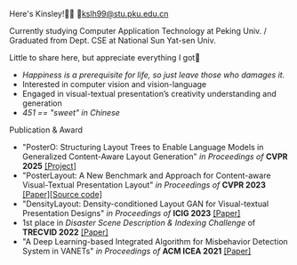 <!---About me--->

Here's Kinsley!🥰🌸 📧kslh99@stu.pku.edu.cn

Currently studying Computer Application Technology at Peking Univ. / Graduated from Dept. CSE at National Sun Yat-sen Univ.

Little to share here, but appreciate everything I got🥲

- *Happiness is a prerequisite for life, so just leave those who damages it.*
- Interested in computer vision and vision-language
- Engaged in visual-textual presentation’s creativity understanding and generation
- *451 == "sweet" in Chinese*

Publication & Award
- "PosterO: Structuring Layout Trees to Enable Language Models in Generalized Content-Aware Layout Generation" *in Proceedings of* **CVPR 2025** [[Project]](https://thekinsley.github.io/PosterO.github.io/)
- "PosterLayout: A New Benchmark and Approach for Content-aware Visual-Textual Presentation Layout" *in Proceedings of* **CVPR 2023** [[Paper]](https://openaccess.thecvf.com/content/CVPR2023/html/Hsu_PosterLayout_A_New_Benchmark_and_Approach_for_Content-Aware_Visual-Textual_Presentation_CVPR_2023_paper.html)[[Source code]](https://github.com/PKU-ICST-MIPL/PosterLayout-CVPR2023)
- "DensityLayout: Density-conditioned Layout GAN for Visual-textual Presentation Designs" *in Proceedings of* **ICIG 2023** [[Paper]](http://dx.doi.org/10.1007/978-3-031-46308-2_16)
- 1st place in *Disaster Scene Description & Indexing Challenge* of **TRECVID 2022** [[Paper]](https://www-nlpir.nist.gov/projects/tvpubs/tv22.papers/pku_wict.pdf)
- "A Deep Learning-based Integrated Algorithm for Misbehavior Detection System in VANETs" *in Proceedings of* **ACM ICEA 2021** [[Paper]](https://dl.acm.org/doi/abs/10.1145/3491396.3506509)
<!---GitHub Stats--->

<!---![theKaiel github stats](https://github-readme-stats.vercel.app/api?username=theKinsley&show_icons=true)--->
